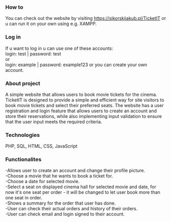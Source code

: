 ### How to
  
You can check out the website by visiting https://sikorskijakub.pl/TicketIT or u can run it on your own using e.g. XAMPP.  

### Log in

If u want to log in u can use one of these accounts:  
login: test | password: test  
or  
login: example | password: example123
or you can create your own account.

### About project

A simple website that allows users to book movie tickets for the cinema.
TicketIT is designed to provide a simple and efficient way for site visitors to book movie tickets and select their preferred seats.
The website has a user registration and login feature that allows users to create an account and store their reservations,
while also implementing input validation to ensure that the user input meets the required criteria.

### Technologies

PHP, SQL, HTML, CSS, JavaScript

### Functionalites

-Allows user to create an account and change their profile picture.  
-Choose a movie that he wants to book a ticket for.  
-Choose a date for selected movie.  
-Select a seat on displayed cinema hall for selected movie and date, for now it's one seat per order - it will be changed to let user book more than one seat in order.  
-Shows a summary for the order that user has done.  
-User can check their actual orders and history of their orders.  
-User can check email and login signed to their account.
